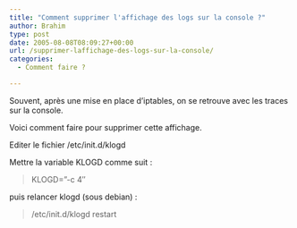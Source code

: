 ```yaml
---
title: "Comment supprimer l'affichage des logs sur la console ?"
author: Brahim
type: post
date: 2005-08-08T08:09:27+00:00
url: /supprimer-laffichage-des-logs-sur-la-console/
categories:
  - Comment faire ?

---
```

Souvent, après une mise en place d&#8217;iptables, on se retrouve avec les traces sur la console.
  
Voici comment faire pour supprimer cette affichage.<!--more-->

Editer le fichier /etc/init.d/klogd

Mettre la variable KLOGD comme suit :

> KLOGD=&#8221;-c 4&#8243;

puis relancer klogd (sous debian) :

> /etc/init.d/klogd restart